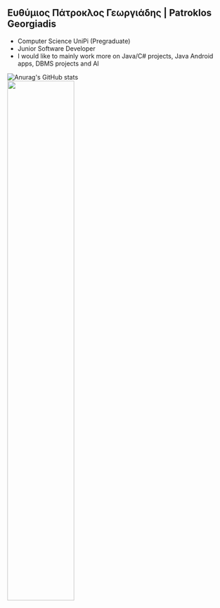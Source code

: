 ## Ευθύμιος Πάτροκλος Γεωργιάδης | Patroklos Georgiadis

- Computer Science UniPi (Pregraduate)
- Junior Software Developer
- I would like to mainly work more on Java/C# projects, Java Android apps, DBMS projects and AI

![Anurag's GitHub stats](https://github-readme-stats.vercel.app/api?username=PatroklosGeorgiadis&count_private=true&show_icons=true&theme=radical)
<br>
<img width="55%" src="https://github-readme-stats.vercel.app/api/top-langs/?username=PatroklosGeorgiadis&count_private=true&theme=radical">
<!--
**PatroklosGeorgiadis/PatroklosGeorgiadis** is a ✨ _special_ ✨ repository because its `README.md` (this file) appears on your GitHub profile.

Here are some ideas to get you started:

- 🔭 I’m currently working on ...
- 🌱 I’m currently learning ...
- 👯 I’m looking to collaborate on ...
- 🤔 I’m looking for help with ...
- 💬 Ask me about ...
- 📫 How to reach me: ...
- 😄 Pronouns: ...
- ⚡ Fun fact: ...
-->
